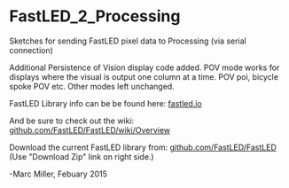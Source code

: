 # FastLED_2_Processing
Sketches for sending FastLED pixel data to Processing (via serial connection)

Additional Persistence of Vision display code added. POV mode works for displays where the visual is output one column at a time. POV poi, bicycle spoke POV etc. Other modes left unchanged. 


FastLED Library info can be be found here: [fastled.io](http://fastled.io/)

And be sure to check out the wiki: [github.com/FastLED/FastLED/wiki/Overview](https://github.com/FastLED/FastLED/wiki/Overview)


Download the current FastLED library from: [github.com/FastLED/FastLED](https://github.com/FastLED/FastLED)
(Use "Download Zip" link on right side.)




-Marc Miller, 
Febuary 2015


